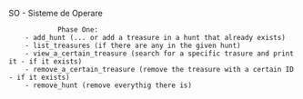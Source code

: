 SO - Sisteme de Operare

                Phase One:
        - add_hunt (... or add a treasure in a hunt that already exists)
        - list_treasures (if there are any in the given hunt) 
        - view_a_certain_treasure (search for a specific trasure and print it - if it exists)
        - remove_a_certain_treasure (remove the treasure with a certain ID - if it exists)
        - remove_hunt (remove everythig there is)
